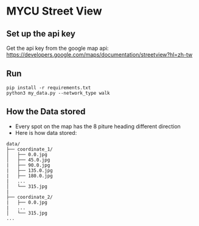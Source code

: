 # MYCU Street View

## Set up the api key
Get the api key from the google map api:
https://developers.google.com/maps/documentation/streetview?hl=zh-tw


## Run 
```
pip install -r requirements.txt
python3 my_data.py --network_type walk
```

## How the Data stored
* Every spot on the map has the 8 piture heading different direction
* Here is how data stored:
```
data/
├── coordinate_1/
│   ├── 0.0.jpg
│   ├── 45.0.jpg
|   ├── 90.0.jpg
|   ├── 135.0.jpg
|   ├── 180.0.jpg
|   ...
│   └── 315.jpg
|
├── coordinate_2/
|   ├── 0.0.jpg
|   ...
│   └── 315.jpg
...


```